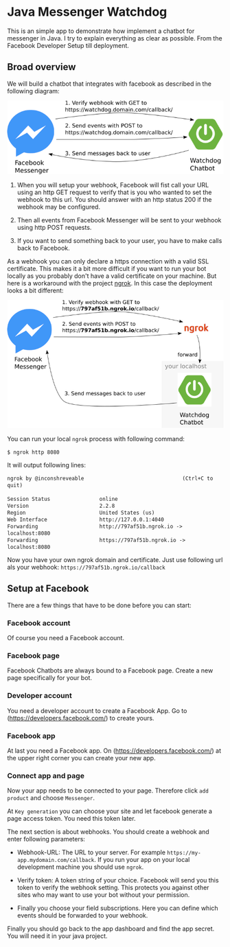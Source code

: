 # Java Messenger Watchdog

This is an simple app to demonstrate how implement a chatbot for messenger in Java. I try to
explain everything as clear as possible. From the Facebook Developer Setup till deployment.

## Broad overview

We will build a chatbot that integrates with facebook as described in the following diagram:

![Productive Deployment](ProductiveDeployment.png)

1. When you will setup your webhook, Facebook will fist call your URL using an http GET request to 
verify that is you who wanted to set the webhook to this url. You should answer with an http status
200 if the webhook may be configured.

2. Then all events from Facebook Messenger will be sent to your webhook using http POST requests.

3. If you want to send something back to your user, you have to make calls back to Facebook.

As a webhook you can only declare a https connection with a valid SSL certificate. This makes it a
bit more difficult if you want to run your bot locally as you probably don't have a valid 
certificate on your machine. But here is a workaround with the project [ngrok](https://ngrok.com/).
In this case the deployment looks a bit different:

![Development Deployment](DevelopmentDeployment.png)

You can run your local `ngrok` process with following command:

```
$ ngrok http 8080
```

It will output following lines:

```
ngrok by @inconshreveable                                (Ctrl+C to quit)

Session Status                online
Version                       2.2.8
Region                        United States (us)
Web Interface                 http://127.0.0.1:4040
Forwarding                    http://797af51b.ngrok.io -> localhost:8080
Forwarding                    https://797af51b.ngrok.io -> localhost:8080
```

Now you have your own ngrok domain and certificate. Just use following url als your webhook:
`https://797af51b.ngrok.io/callback`

## Setup at Facebook

There are a few things that have to be done before you can start:

### Facebook account
Of course you need a Facebook account.

### Facebook page
Facebook Chatbots are always bound to a Facebook page. Create a new page specifically for your bot.

### Developer account
You need a developer account to create a Facebook App. Go to (https://developers.facebook.com/) to 
create yours.

### Facebook app
At last you need a Facebook app. On (https://developers.facebook.com/) at the upper right corner
you can create your new app.

### Connect app and page
Now your app needs to be connected to your page. Therefore click `add product` and choose
`Messenger`.

At `Key generation` you can choose your site and let facebook generate a page access token. You
need this token later.

The next section is about webhooks. You should create a webhook and enter following parameters:

- Webhook-URL: The URL to your server. For example `https://my-app.mydomain.com/callback`. If you 
  run your app on your local development machine you should use `ngrok`.

- Verify token: A token string of your choice. Facebook will send you this token to verify the
  webhook setting. This protects you against other sites who may want to use your bot without your
  permission.

- Finally you choose your field subscriptions. Here you can define which events should be forwarded
  to your webhook.
  
Finally you should go back to the app dashboard and find the app secret. You will need it in your
java project.

